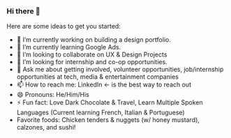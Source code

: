 ### Hi there 👋

<!--
**bucioj/bucioj** is a ✨ _special_ ✨ repository because its `README.md` (this file) appears on your GitHub profile. -->

Here are some ideas to get you started:

 - 🔭 I’m currently working on building a design portfolio. 
 - 🌱 I’m currently learning Google Ads. 
 - 👯 I’m looking to collaborate on UX & Design Projects
 - 🤔 I’m looking for internship and co-op opportunities.
 - 💬 Ask me about getting involved, volunteer opportunities, job/internship opportunities at tech, media & entertainment companies
 - 📫 How to reach me: LinkedIn <- is the best way to reach out
 - 😄 Pronouns: He/Him/His
 - ⚡ Fun fact: Love Dark Chocolate & Travel, Learn Multiple Spoken Languages (Current learning French, Italian & Portuguese)
 - Favorite foods: Chicken tenders & nuggets (w/ honey mustard), calzones, and sushi!

